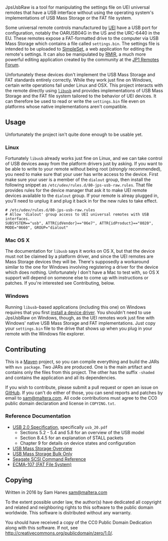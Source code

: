 JpsUsbRaw is a tool for manipulating the settings file on UEI universal
remotes that have a USB interface without using the operating system's
implementations of USB Mass Storage or the FAT file system.

Some universal remote controls manufactured by [UEI] have a USB port for
configuration, notably the OARUSB04G in the US and the URC-6440 in the
EU. These remotes expose a FAT-formatted drive to the computer via USB
Mass Storage which contains a file called `settings.bin`. The settings
file is intended to be uploaded to [SimpleSet], a web application for
editing the remote's settings. It can also be manipulated by [RMIR], a
much more powerful editing application created by the community at the
[JP1 Remotes Forum][jp1].

Unfortunately these devices don't implement the USB Mass Storage and FAT
standards entirely correctly. While they work just fine on Windows,
certain write operations fail under Linux and OSX. This project
interacts with the remote directly using [`libusb`][libusb] and provides
implementations of USB Mass Storage and the FAT file system tailored to
the behavior of UEI devices. It can therefore be used to read or write
the `settings.bin` file even on platforms whose native implementations
aren't compatible.

[UEI]: http://uei.com/north-america/branded-retail
[SimpleSet]: http://simpleset.com/
[RMIR]: https://sourceforge.net/projects/controlremote/
[jp1]: http://www.hifi-remote.com/forums/viewforum.php?f=9
[libusb]: http://libusb.info/



## Usage

Unfortunately the project isn't quite done enough to be usable yet.

### Linux

Fortunately `libusb` already works just fine on Linux, and we can take
control of USB devices away from the platform drivers just by asking.
If you want to be able to write to your remote without being root
(*strongly* recommended), you need to make sure that your user has
write access to the device. First make sure your user is a member of
the `dialout` group, then install the following snippet as
`/etc/udev/rules.d/80-jps-usb-raw.rules`. That file provides rules
for the device manager that ask it to make UEI remote devices available
to the `dialout` group. If your remote is alreay plugged in, you'll
need to unplug it and plug it back in for the new rules to take effect.

```udev
# /etc/udev/rules.d/80-jps-usb-raw.rules
# Allow 'dialout' group access to UEI universal remotes with USB interfaces.
SUBSYSTEM=="usb", ATTR{idVendor}=="06e7", ATTR{idProduct}=="8020", MODE="0660", GROUP="dialout"
```

### Mac OS X

The documentation for `libusb` says it works on OS X, but that the
device must not be claimed by a platform driver, and since the UEI
remotes are Mass Storage devices they will be. There's supposedly a
workaround similar to the one for Windows involving registering a driver
for the device which does nothing. Unfortunately I don't have a Mac to
test with, so OS X support will depend on someone else to come up with
instructions or patches. If you're interested see Contributing, below.

### Windows

Running `libusb`-based applications (including this one) on Windows
requires that you first [install a device driver][libusb-win]. You
shouldn't need to use JpsUsbRaw on Windows, though, as the UEI remotes
work just fine with Windows' native USB Mass Storage and FAT
implementations. Just copy your `settings.bin` file to the drive that
shows up when you plug in your remote with the Windows file explorer.

[libusb-win]: https://github.com/libusb/libusb/wiki/Windows#How_to_use_libusb_on_Windows



## Contributing

This is a [Maven] project, so you can compile everything and build the
JARs with `mvn package`. Two JARs are produced. One is the main artifact
and contains only the files from this project. The other has the suffix
`-shaded` and contains the application and all its dependencies.

If you wish to contribute, please submit a pull request or open an issue
on [GitHub]. If you can't do either of those, you can send reports and
patches by email to sam@maltera.com. All code contributions must agree
to the CC0 public domain declaration and license in `COPYING.txt`.

[Maven]: https://maven.apache.org/
[GitHub]: https://github.com/Elemecca/jps-usb-raw

### Reference Documentation

- [USB 2.0 Specification](http://www.usb.org/developers/docs/usb20_docs/usb_20_040816.zip),
  specifically `usb_20.pdf`
  - Sections 5.2 - 5.4 and 5.8 for an overview of the USB model
  - Section 8.4.5 for an explanation of STALL packets
  - Chapter 9 for details on device states and configuration
- [USB Mass Storage Overview](http://www.usb.org/developers/docs/devclass_docs/Mass_Storage_Specification_Overview_v1.4_2-19-2010.pdf)
- [USB Mass Storage Bulk Only](http://www.usb.org/developers/docs/devclass_docs/usbmassbulk_10.pdf)
- [Seagate SCSI Command Reference](http://www.seagate.com/staticfiles/support/disc/manuals/Interface%20manuals/100293068c.pdf)
- [ECMA-107 (FAT File System)](http://www.ecma-international.org/publications/standards/Ecma-107.htm)



## Copying

Written in 2016 by Sam Hanes <sam@maltera.com>

To the extent possible under law, the author(s) have dedicated all copyright
and related and neighboring rights to this software to the public domain
worldwide. This software is distributed without any warranty.

You should have received a copy of the CC0 Public Domain Dedication
along with this software. If not, see
<http://creativecommons.org/publicdomain/zero/1.0/>.
